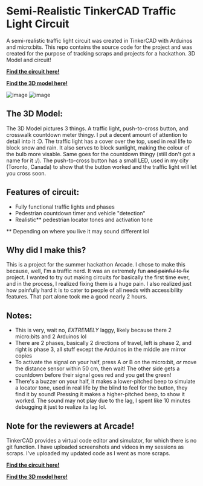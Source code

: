 # Semi-Realistic TinkerCAD Traffic Light Circuit
A semi-realistic traffic light circuit was created in TinkerCAD with Arduinos and micro:bits. This repo contains the source code for the project and was created for the purpose of tracking scraps and projects for a hackathon. 3D Model and circuit!

**[Find the circuit here!](https://www.tinkercad.com/things/aTAbVHVReYn-realistic-ish-traffic-light?sharecode=yxpimFw48Sh7uL3CR5kw6gxLFxUi6zwyi1_lv7-vQRQ)**

**[Find the 3D model here!](https://www.tinkercad.com/things/6DiVz8yVVSc-traffic-stuff-3d-model?sharecode=C2Wy4GF2sLLmCg5SKdNvRfndzHgiuC9FDbYgpzWna2w)**

![image](https://github.com/user-attachments/assets/25972859-0ec8-443e-aff1-8ed65eef2c12)
![image](https://github.com/user-attachments/assets/476a21ba-f560-4ab8-8662-cf9eae6be145)

## The 3D Model:

The 3D Model pictures 3 things. A traffic light, push-to-cross button, and crosswalk countdown meter thingy. I put a decent amount of attention to detail into it :D. The traffic light has a cover over the top, used in real life to block snow and rain. It also serves to block sunlight, making the colour of the bulb more visable. Same goes for the countdown thingy (still don't got a name for it :/). The push-to-cross button has a small LED, used in my city (Toronto, Canada) to show that the button worked and the traffic light will let you cross soon.


## Features of circuit:
- Fully functional traffic lights and phases
- Pedestrian countdown timer and vehicle "detection"
- Realistic** pedestrian locator tones and activation tone

** Depending on where you live it may sound different lol

## Why did I make this?
This is a project for the summer hackathon Arcade. I chose to make this because, well, I'm a traffic nerd. It was an extremely fun ~~and painful to fix~~ project. I wanted to try out making circuits for basically the first time ever, and in the process, I realized fixing them is a huge pain. I also realized just how painfully hard it is to cater to people of all needs with accessibility features. That part alone took me a good nearly 2 hours.

## Notes:
- This is very, wait no, _EXTREMELY_ laggy, likely because there 2 micro:bits and 2 Arduinos lol
- There are 2 phases, basically 2 directions of travel, left is phase 2, and right is phase 3, all stuff except the Arduinos in the middle are mirror copies
- To activate the signal on your half, press A _or_ B on the micro:bit, _or_ move the distance sensor within 50 cm, then wait! The other side gets a countdown before their signal goes red and you get the green!
- There's a buzzer on your half, it makes a lower-pitched beep to simulate a locator tone, used in real life by the blind to feel for the button, they find it by sound! Pressing it makes a higher-pitched beep, to show it worked. The sound may not play due to the lag, I spent like 10 minutes debugging it just to realize its lag lol. 

## Note for the reviewers at Arcade!
TinkerCAD provides a virtual code editor and simulator, for which there is no git function. I have uploaded screenshots and videos in my sessions as scraps. I've uploaded my updated code as I went as more scraps.

**[Find the circuit here!](https://www.tinkercad.com/things/aTAbVHVReYn-realistic-ish-traffic-light?sharecode=yxpimFw48Sh7uL3CR5kw6gxLFxUi6zwyi1_lv7-vQRQ)**

**[Find the 3D model here!](https://www.tinkercad.com/things/6DiVz8yVVSc-traffic-stuff-3d-model?sharecode=C2Wy4GF2sLLmCg5SKdNvRfndzHgiuC9FDbYgpzWna2w)**
